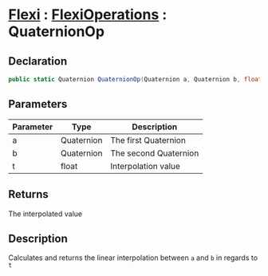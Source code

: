 # [Flexi](../Docs.md) : [FlexiOperations](FlexiOperations.md) : QuaternionOp
## Declaration
```cs
public static Quaternion QuaternionOp(Quaternion a, Quaternion b, float t)
```

## Parameters
| Parameter | Type | Description |
| - | - | - |
| a | Quaternion | The first Quaternion |
| b | Quaternion | The second Quaternion |
| t | float | Interpolation value |

## Returns
The interpolated value

## Description
Calculates and returns the linear interpolation between `a` and `b` in regards to `t`
